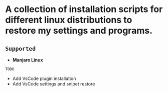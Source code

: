 A collection of installation scripts for different linux distributions to restore my settings and programs.
============================================

## `Supported`

* **Manjaro Linux**

`TODO`

* Add VsCode plugin installation
* Add VsCode settings and snipet restore